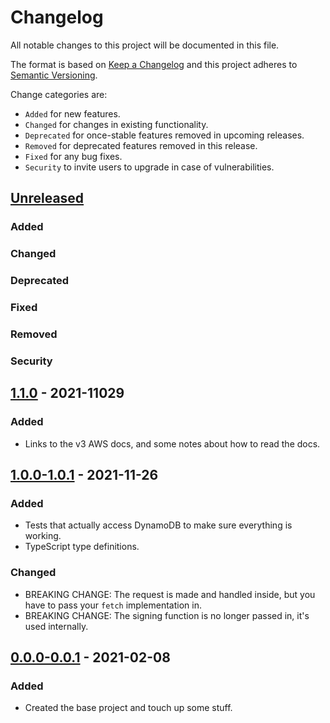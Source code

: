 # Changelog

All notable changes to this project will be documented in this file.

The format is based on [Keep a Changelog](http://keepachangelog.com/en/1.0.0/)
and this project adheres to [Semantic Versioning](http://semver.org/spec/v2.0.0.html).

Change categories are:

* `Added` for new features.
* `Changed` for changes in existing functionality.
* `Deprecated` for once-stable features removed in upcoming releases.
* `Removed` for deprecated features removed in this release.
* `Fixed` for any bug fixes.
* `Security` to invite users to upgrade in case of vulnerabilities.

## [Unreleased](https://github.com/saibotsivad/dynamodb/compare/v1.0.1...HEAD)
### Added
### Changed
### Deprecated
### Fixed
### Removed
### Security

## [1.1.0](https://github.com/saibotsivad/dynamodb/compare/v1.0.1...v1.1.0) - 2021-11029
### Added
- Links to the v3 AWS docs, and some notes about how to read the docs.

## [1.0.0-1.0.1](https://github.com/saibotsivad/dynamodb/compare/06622ce96f39daaaecae8d5ffc35228f1f15311b...v1.0.1) - 2021-11-26
### Added
- Tests that actually access DynamoDB to make sure everything is working.
- TypeScript type definitions.
### Changed
- BREAKING CHANGE: The request is made and handled inside, but you have to pass your `fetch` implementation in.
- BREAKING CHANGE: The signing function is no longer passed in, it's used internally.

## [0.0.0-0.0.1](https://github.com/saibotsivad/dynamodb/compare/4f5cccbded2cce99e7ea78a5c80b18856944493f...06622ce96f39daaaecae8d5ffc35228f1f15311b) - 2021-02-08
### Added
- Created the base project and touch up some stuff.
